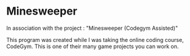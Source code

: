 # Minesweeper
In association with the project : "Minesweeper (Codegym Assisted)"

This program was created while I was taking the online coding course, CodeGym. This is one of their many game projects you can work on.
